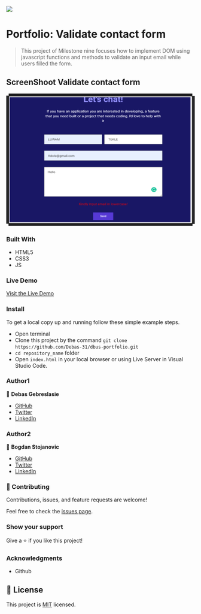 ![](https://img.shields.io/badge/Microverse-blueviolet)

# Portfolio: Validate contact form

>This project of Milestone nine focuses how to implement DOM using javascript functions and methods to validate an input email while users filled the form.


## ScreenShoot Validate contact form
![screenshot](./image/formValidation.png)



### Built With

- HTML5
- CSS3
- JS

### Live Demo

[Visit the Live Demo](https://debas-31.github.io/dbus-portfolio/)

### Install

To get a local copy up and running follow these simple example steps.
- Open terminal
- Clone this project by the command `git clone https://github.com/Debas-31/dbus-portfolio.git`
- `cd repository_name` folder
- Open `index.html` in your local browser or using Live Server in Visual Studio Code.
### Author1

👤 **Debas Gebreslasie**

- [GitHub](https://github.com/Debas-31)
- [Twitter](https://twitter.com/DEBSH76956492)
- [LinkedIn](https://www.linkedin.com/in/debas-gebrengus)

### Author2

👤 **Bogdan Stojanovic**

- [GitHub](https://github.com/kakarrot92)
- [Twitter](https://twitter.com/kakarrot1992)
- [LinkedIn](https://www.linkedin.com/in/bogdan-stojanovic-97829b136/)


### 🤝 Contributing

Contributions, issues, and feature requests are welcome!

Feel free to check the [issues page](https://github.com/Debas-31/dbus-portfolio/issues).

### Show your support

Give a ⭐️ if you like this project!

### Acknowledgments
- Github

## 📝 License

This project is [MIT](https://github.com/Debas-31/dbus-portfolio/blob/Project-1-Setup-and-mobile-version-skeleton/MIT.md) licensed.
